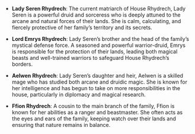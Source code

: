 - **Lady Seren Rhydrech**: The current matriarch of House Rhydrech, Lady Seren is a powerful druid and sorceress who is deeply attuned to the arcane and natural forces of their lands. She is calm, calculating, and fiercely protective of her family’s territory and its secrets.
    
- **Lord Emrys Rhydrech**: Lady Seren’s brother and the head of the family’s mystical defense force. A seasoned and powerful warrior-druid, Emrys is responsible for the protection of their lands, leading both magical beasts and well-trained warriors to safeguard House Rhydrech’s borders.
    
- **Aelwen Rhydrech**: Lady Seren’s daughter and heir, Aelwen is a skilled mage who has studied both arcane and druidic magic. She is known for her intelligence and has begun to take on more responsibilities in the house, particularly in diplomacy and magical research.
    
- **Ffion Rhydrech**: A cousin to the main branch of the family, Ffion is known for her abilities as a ranger and beastmaster. She often acts as the eyes and ears of the family, keeping watch over their lands and ensuring that nature remains in balance.